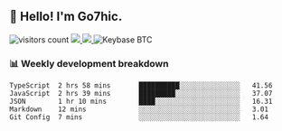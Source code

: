 ## 👋 Hello! I'm Go7hic.

 ![visitors count](https://visitors-by-url-pls-dont-use-this-in-your-repo.vercel.app/Go7hic-github-readme)
 <a href="https://twitter.com/Go7hic">
    <img src="https://img.shields.io/badge/-@Go7hic-1ca0f1?style=flat-square&labelColor=1ca0f1&logo=twitter&logoColor=white&link=https://twitter.com/Go7hic">
   <a/>
   <a href="mailto:gtfx0209@gmail.com">
    <img src="https://img.shields.io/badge/-gtfx0209@gmail.com-c14438?style=flat-square&logo=Gmail&logoColor=white&link=mailto:gtfx0209@gmail.com">
   <a/>
    ![Keybase BTC](https://img.shields.io/keybase/btc/Go7hic)
 <!--
🔭 I’m currently working
🌱 I’m currently learning
💬 Ask me about 
📫 How to reach me: 
⚡ Fun fact: 
-->
 <!--
![My Github Stats](https://github-readme-stats.vercel.app/api?username=Go7hic&show_icons=true&count_private=true)

-->

### 📊 Weekly development breakdown
<!--START_SECTION:waka-->
```text
TypeScript  2 hrs 58 mins       ██████████░░░░░░░░░░░░░░░   41.56 
JavaScript  2 hrs 39 mins       █████████░░░░░░░░░░░░░░░░   37.07 
JSON        1 hr 10 mins        ████░░░░░░░░░░░░░░░░░░░░░   16.31 
Markdown    12 mins             ░░░░░░░░░░░░░░░░░░░░░░░░░   3.01 
Git Config  7 mins              ░░░░░░░░░░░░░░░░░░░░░░░░░   1.64
```
<!--END_SECTION:waka-->

